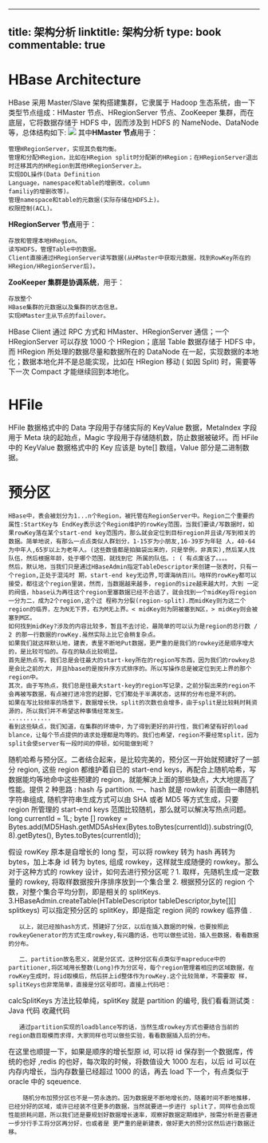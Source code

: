 
---
title: 架构分析
linktitle: 架构分析
type: book
commentable: true
---

# HBase Architecture

HBase 采用 Master/Slave 架构搭建集群，它隶属于 Hadoop 生态系统，由一下类型节点组成：HMaster 节点、HRegionServer 节点、ZooKeeper 集群，而在底层，它将数据存储于 HDFS 中，因而涉及到 HDFS 的 NameNode、DataNode 等，总体结构如下: ![](http://www.blogjava.net/images/blogjava_net/dlevin/HBaseArch1.jpg) 其中**HMaster 节点**用于：

    管理HRegionServer，实现其负载均衡。
    管理和分配HRegion，比如在HRegion split时分配新的HRegion；在HRegionServer退出时迁移其内的HRegion到其他HRegionServer上。
    实现DDL操作(Data Definition
    Language，namespace和table的增删改，column
    familiy的增删改等)。
    管理namespace和table的元数据(实际存储在HDFS上)。
    权限控制(ACL)。

**HRegionServer 节点**用于：

    存放和管理本地HRegion。
    读写HDFS，管理Table中的数据。
    Client直接通过HRegionServer读写数据(从HMaster中获取元数据，找到RowKey所在的HRegion/HRegionServer后)。

**ZooKeeper 集群是协调系统**，用于：

    存放整个
    HBase集群的元数据以及集群的状态信息。
    实现HMaster主从节点的failover。

HBase Client 通过 RPC 方式和 HMaster、HRegionServer 通信；一个 HRegionServer 可以存放 1000 个 HRegion；底层 Table 数据存储于 HDFS 中，而 HRegion 所处理的数据尽量和数据所在的 DataNode 在一起，实现数据的本地化；数据本地化并不是总能实现，比如在 HRegion 移动 ( 如因 Split) 时，需要等下一次 Compact 才能继续回到本地化。

# HFile

HFile 数据格式中的 Data 字段用于存储实际的 KeyValue 数据，MetaIndex 字段用于 Meta 块的起始点，Magic 字段用于存储随机数，防止数据被破坏。而 HFile 中的 KeyValue 数据格式中的 Key 应该是 byte[] 数组，Value 部分是二进制数据。

# 预分区

    HBase中，表会被划分为1...n个Region，被托管在RegionServer中。Region二个重要的属性:StartKey与 EndKey表示这个Region维护的rowKey范围，当我们要读/写数据时，如果rowKey落在某个start-end key范围内，那么就会定位到目标region并且读/写到相关的数据。简单地说，有那么一点点类似人群划分，1-15岁为小朋友,16-39岁为年轻 人，40-64为中年人,65岁以上为老年人。(这些数值都是拍脑袋出来的，只是举例，非真实),然后某人找队伍，然后根据年龄，处于哪个范围，就找到它 所属的队伍。: ( 有点废话了。。。。
    然后，默认地，当我们只是通过HBaseAdmin指定TableDescriptor来创建一张表时，只有一个region,正处于混沌时 期，start-end key无边界,可谓海纳百川。啥样的rowKey都可以接受，都往这个region里装，然而，当数据越来越多，region的size越来越大时，大到 一定的阀值，hbase认为再往这个region里塞数据已经不合适了，就会找到一个midKey将region一分为二，成为2个region,这个过 程称为分裂(region-split).而midKey则为这二个region的临界，左为N无下界，右为M无上界。< midKey则为阴被塞到N区，> midKey则会被塞到M区。
    如何找到midKey?涉及的内容比较多，暂且不去讨论，最简单的可以认为是region的总行数 / 2 的那一行数据的rowKey.虽然实际上比它会稍复杂点。
    如果我们就这样默认地，建表，表里不断地Put数据，更严重的是我们的rowkey还是顺序增大的，是比较可怕的。存在的缺点比较明显。
    首先是热点写，我们总是会往最大的start-key所在的region写东西，因为我们的rowkey总是会比之前的大，并且hbase的是按升序方式排序的。所以写操作总是被定位到无上界的那个region中。
    其次，由于写热点，我们总是往最大start-key的region写记录，之前分裂出来的region不会再被写数据，有点被打进冷宫的赶脚，它们都处于半满状态，这样的分布也是不利的。
    如果在写比较频率的场景下，数据增长快，split的次数也会增多，由于split是比较耗时耗资源的，所以我们并不希望这种事情经常发生。
    ............
    看到这些缺点，我们知道，在集群的环境中，为了得到更好的并行性，我们希望有好的load blance，让每个节点提供的请求处理都是均等的。我们也希望，region不要经常split，因为split会使server有一段时间的停顿，如何能做到呢？

随机哈希与预分区。二者结合起来，是比较完美的，预分区一开始就预建好了一部分 region, 这些 region 都维护着自已的 start-end keys，再配合上随机哈希，写数据能均等地命中这些预建的 region，就能解决上面的那些缺点，大大地提高了性能。提供 2 种思路 : hash 与 partition. 一、hash 就是 rowkey 前面由一串随机字符串组成, 随机字符串生成方式可以由 SHA 或者 MD5 等方式生成，只要 region 所管理的 start-end keys 范围比较随机，那么就可以解决写热点问题。long currentId = 1L; byte [] rowkey = Bytes.add(MD5Hash.getMD5AsHex(Bytes.toBytes(currentId)).substring(0, 8).getBytes(), Bytes.toBytes(currentId));

假设 rowKey 原本是自增长的 long 型，可以将 rowkey 转为 hash 再转为 bytes，加上本身 id 转为 bytes, 组成 rowkey，这样就生成随便的 rowkey。那么对于这种方式的 rowkey 设计，如何去进行预分区呢？1. 取样，先随机生成一定数量的 rowkey, 将取样数据按升序排序放到一个集合里 2. 根据预分区的 region 个数，对整个集合平均分割，即是相关的 splitKeys. 3.HBaseAdmin.createTable(HTableDescriptor tableDescriptor,byte[][] splitkeys) 可以指定预分区的 splitKey，即是指定 region 间的 rowkey 临界值 .

       以上，就已经按hash方式，预建好了分区，以后在插入数据的时候，也要按照此rowkeyGenerator的方式生成rowkey,有兴趣的话，也可以做些试验，插入些数据，看看数据的分布。

       二、partition故名思义，就是分区式，这种分区有点类似于mapreduce中的partitioner,将区域用长整数(Long)作为分区号，每个region管理着相应的区域数据，在rowKey生成时，将id取模后，然后拼上id整体作为rowKey.这个比较简单，不需要取 样，splitKeys也非常简单，直接是分区号即可。直接上代码吧：

calcSplitKeys 方法比较单纯，splitKey 就是 partition 的编号, 我们看看测试类 : Java 代码 收藏代码

       通过partition实现的loadblance写的话，当然生成rowkey方式也要结合当前的region数目取模而求得，大家同样也可以做些实验，看看数据插入后的分布。

在这里也顺提一下，如果是顺序的增长型原 id, 可以将 id 保存到一个数据库，传统的也好 ,redis 的也好，每次取的时候，将数值设大 1000 左右，以后 id 可以在内存内增长，当内存数量已经超过 1000 的话，再去 load 下一个，有点类似于 oracle 中的 sqeuence.

        随机分布加预分区也不是一劳永逸的。因为数据是不断地增长的，随着时间不断地推移，已经分好的区域，或许已经装不住更多的数据，当然就要进一步进行 split了，同样也会出现性能损耗问题，所以我们还是要规划好数据增长速率，观察好数据定期维护，按需分析是否要进一步分行手工将分区再分好，也或者是 更严重的是新建表，做好更大的预分区然后进行数据迁移。

    